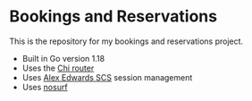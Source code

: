 # Bookings and Reservations

This is the repository for my bookings and reservations project.

- Built in Go version 1.18
- Uses the [Chi router](https://github.com/go-chi/chi)
- Uses [Alex Edwards SCS](https://github.com/alexedwards/scs/v2) session management
- Uses [nosurf](https://github.com/justinas/nosurf)

